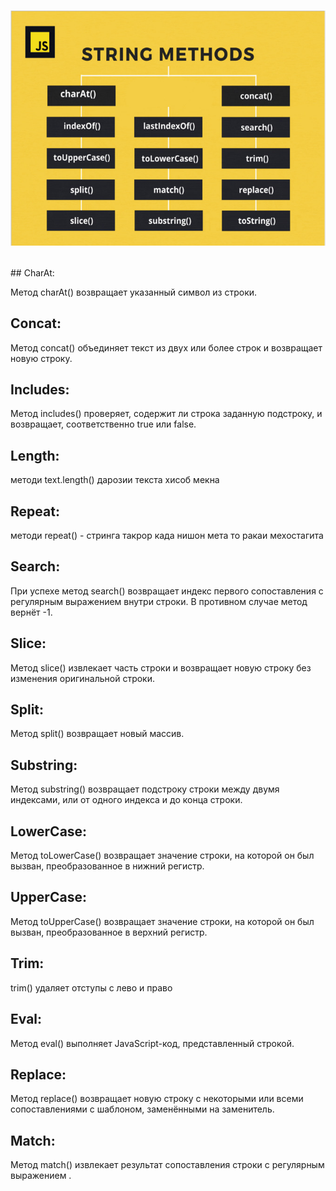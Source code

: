 <h1 align='center'>

![](./methods.jpg)

</h1>
## CharAt:

Метод charAt() возвращает указанный символ из строки.

## Concat:

Метод concat() объединяет текст из двух или более строк и возвращает новую строку.

## Includes:

Метод includes() проверяет, содержит ли строка заданную подстроку, и возвращает, соответственно true или false.

## Length:

методи text.length() дарозии текста хисоб мекна

## Repeat:

методи repeat() - стринга такрор када нишон мета то ракаи мехостагита

## Search:

При успехе метод search() возвращает индекс первого сопоставления с регулярным выражением внутри строки. В противном случае метод вернёт -1.

## Slice:

Метод slice() извлекает часть строки и возвращает новую строку без изменения оригинальной строки.

## Split:

Метод split() возвращает новый массив.

## Substring:

Метод substring() возвращает подстроку строки между двумя индексами,
или от одного индекса и до конца строки.

## LowerCase:

Метод toLowerCase() возвращает значение строки, на которой он был вызван,
преобразованное в нижний регистр.

## UpperCase:

Метод toUpperCase() возвращает значение строки, на которой он был вызван,
преобразованное в верхний регистр.

## Trim:

trim() удаляет отступы с лево и право

## Eval:

Метод eval() выполняет JavaScript-код, представленный строкой.

## Replace:

Метод replace() возвращает новую строку с некоторыми или всеми сопоставлениями с шаблоном, заменёнными на заменитель.

## Match: 
Метод match() извлекает результат сопоставления строки с регулярным выражением .